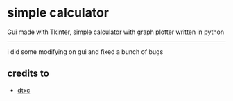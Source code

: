 # simple calculator
Gui made with Tkinter, simple calculator with graph plotter written in python
<hr>
i did some modifying on gui and fixed a bunch of bugs

## credits to
- [dtxc](https://github.com/dtxc)
